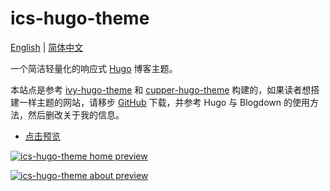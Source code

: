 # ics-hugo-theme

[English](README.en.md) | [简体中文](README.md)

一个简洁轻量化的响应式 [Hugo](https://gohugo.io/) 博客主题。

本站点是参考 [ivy-hugo-theme](https://github.com/shenweiyan/ivy-hugo-theme) 和 [cupper-hugo-theme](https://github.com/shenweiyan/cupper-hugo-theme) 构建的，如果读者想搭建一样主题的网站，请移步 [GitHub](https://github.com/shenweiyan/ics-hugo-theme) 下载，并参考 Hugo 与 Blogdown 的使用方法，然后删改关于我的信息。

- [点击预览](https://shenweiyan.github.io/ics-hugo-theme/)

[![ics-hugo-theme home preview](https://shenweiyan.github.io/ics-hugo-theme/img/ics-hugo-theme-home.png "ics-hugo-theme template preview")](https://shenweiyan.github.io/ics-hugo-theme/)

[![ics-hugo-theme about preview](https://shenweiyan.github.io/ics-hugo-theme/img/ics-hugo-theme-about.png "ics-hugo-theme template preview")](https://shenweiyan.github.io/ics-hugo-theme/)
